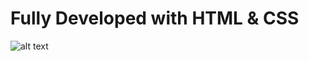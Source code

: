 # Fully Developed with HTML & CSS
![alt text](https://user-images.githubusercontent.com/43429353/91366602-12e22d00-e7b9-11ea-9960-0f28ada52fa8.png)
